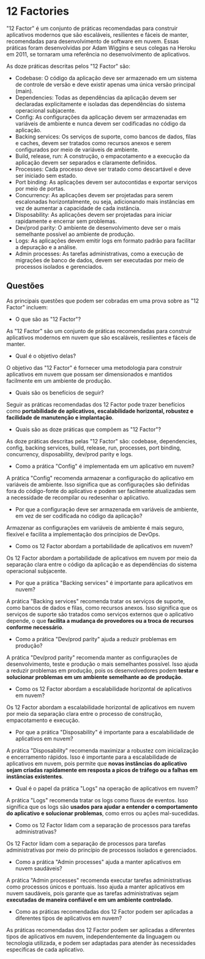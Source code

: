 # 12 Factories

"12 Factor" é um conjunto de práticas recomendadas para construir aplicativos modernos que são escaláveis, resilientes e fáceis de manter, recomendadas para desenvolvimento de software em nuvem. Essas práticas foram desenvolvidas por Adam Wiggins e seus colegas na Heroku em 2011, se tornaram uma referência no desenvolvimento de aplicativos.

As doze práticas descritas pelos "12 Factor" são:

- Codebase: O código da aplicação deve ser armazenado em um sistema de controle de versão e deve existir apenas uma única versão principal (main).
- Dependencies: Todas as dependências da aplicação devem ser declaradas explicitamente e isoladas das dependências do sistema operacional subjacente.
- Config: As configurações da aplicação devem ser armazenadas em variáveis de ambiente e nunca devem ser codificadas no código da aplicação.
- Backing services: Os serviços de suporte, como bancos de dados, filas e caches, devem ser tratados como recursos anexos e serem configurados por meio de variáveis de ambiente.
- Build, release, run: A construção, o empacotamento e a execução da aplicação devem ser separados e claramente definidos.
- Processes: Cada processo deve ser tratado como descartável e deve ser iniciado sem estado.
- Port binding: As aplicações devem ser autocontidas e exportar serviços por meio de portas.
- Concurrency: As aplicações devem ser projetadas para serem escalonadas horizontalmente, ou seja, adicionando mais instâncias em vez de aumentar a capacidade de cada instância.
- Disposability: As aplicações devem ser projetadas para iniciar rapidamente e encerrar sem problemas.
- Dev/prod parity: O ambiente de desenvolvimento deve ser o mais semelhante possível ao ambiente de produção.
- Logs: As aplicações devem emitir logs em formato padrão para facilitar a depuração e a análise.
- Admin processes: As tarefas administrativas, como a execução de migrações de banco de dados, devem ser executadas por meio de processos isolados e gerenciados.

## Questões

As principais questões que podem ser cobradas em uma prova sobre as "12 Factor" incluem:

- O que são as "12 Factor"?

As "12 Factor" são um conjunto de práticas recomendadas para construir aplicativos modernos em nuvem que são escaláveis, resilientes e fáceis de manter.

- Qual é o objetivo delas?

O objetivo das "12 Factor" é fornecer uma metodologia para construir aplicativos em nuvem que possam ser dimensionados e mantidos facilmente em um ambiente de produção.

- Quais são os benefícios de seguir?

Seguir as práticas recomendadas dos 12 Factor pode trazer benefícios como **portabilidade de aplicativos, escalabilidade horizontal, robustez e facilidade de manutenção e implantação**.

- Quais são as doze práticas que compõem as "12 Factor"?

As doze práticas descritas pelas "12 Factor" são: codebase, dependencies, config, backing services, build, release, run, processes, port binding, concurrency, disposability, dev/prod parity e logs.

- Como a prática "Config" é implementada em um aplicativo em nuvem?

A prática "Config" recomenda armazenar a configuração do aplicativo em variáveis de ambiente. Isso significa que as configurações são definidas fora do código-fonte do aplicativo e podem ser facilmente atualizadas sem a necessidade de recompilar ou redesenhar o aplicativo.

- Por que a configuração deve ser armazenada em variáveis de ambiente, em vez de ser codificada no código da aplicação?

Armazenar as configurações em variáveis de ambiente é mais seguro, flexível e facilita a implementação dos princípios de DevOps.

- Como os 12 Factor abordam a portabilidade de aplicativos em nuvem?

Os 12 Factor abordam a portabilidade de aplicativos em nuvem por meio da separação clara entre o código da aplicação e as dependências do sistema operacional subjacente.

- Por que a prática "Backing services" é importante para aplicativos em nuvem?

A prática "Backing services" recomenda tratar os serviços de suporte, como bancos de dados e filas, como recursos anexos. Isso significa que os serviços de suporte são tratados como serviços externos que o aplicativo depende, o que **facilita a mudança de provedores ou a troca de recursos conforme necessário**.

- Como a prática "Dev/prod parity" ajuda a reduzir problemas em produção?

A prática "Dev/prod parity" recomenda manter as configurações de desenvolvimento, teste e produção o mais semelhantes possível. Isso ajuda a reduzir problemas em produção, pois os desenvolvedores podem **testar e solucionar problemas em um ambiente semelhante ao de produção**.

- Como os 12 Factor abordam a escalabilidade horizontal de aplicativos em nuvem?

Os 12 Factor abordam a escalabilidade horizontal de aplicativos em nuvem por meio da separação clara entre o processo de construção, empacotamento e execução.

- Por que a prática "Disposability" é importante para a escalabilidade de aplicativos em nuvem?

A prática "Disposability" recomenda maximizar a robustez com inicialização e encerramento rápidos. Isso é importante para a escalabilidade de aplicativos em nuvem, pois permite que **novas instâncias do aplicativo sejam criadas rapidamente em resposta a picos de tráfego ou a falhas em instâncias existentes**.

- Qual é o papel da prática "Logs" na operação de aplicativos em nuvem?

A prática "Logs" recomenda tratar os logs como fluxos de eventos. Isso significa que os logs são **usados ​​para ajudar a entender o comportamento do aplicativo e solucionar problemas**, como erros ou ações mal-sucedidas.

- Como os 12 Factor lidam com a separação de processos para tarefas administrativas?

Os 12 Factor lidam com a separação de processos para tarefas administrativas por meio do princípio de processos isolados e gerenciados.

- Como a prática "Admin processes" ajuda a manter aplicativos em nuvem saudáveis?

A prática "Admin processes" recomenda executar tarefas administrativas como processos únicos e pontuais. Isso ajuda a manter aplicativos em nuvem saudáveis, pois garante que as tarefas administrativas sejam **executadas de maneira confiável e em um ambiente controlado**.

- Como as práticas recomendadas dos 12 Factor podem ser aplicadas a diferentes tipos de aplicativos em nuvem?

As práticas recomendadas dos 12 Factor podem ser aplicadas a diferentes tipos de aplicativos em nuvem, independentemente da linguagem ou tecnologia utilizada, e podem ser adaptadas para atender às necessidades específicas de cada aplicativo.
